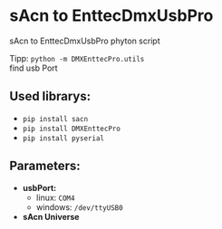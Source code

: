 # sAcn to EnttecDmxUsbPro

sAcn to EnttecDmxUsbPro phyton script

Tipp:
`python -m DMXEnttecPro.utils`  
find usb Port

## Used librarys:

- `pip install sacn`
- `pip install DMXEnttecPro`
- `pip install pyserial`

## Parameters:

- **usbPort:**
    - linux: `COM4`
    - windows: `/dev/ttyUSB0`
- **sAcn Universe**